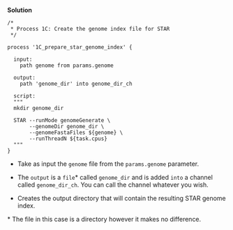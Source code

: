 <div class="formalpara-title">

**Solution**

</div>

``` nextflow
/*
 * Process 1C: Create the genome index file for STAR
 */

process '1C_prepare_star_genome_index' {

  input:
    path genome from params.genome 

  output:
    path 'genome_dir' into genome_dir_ch 

  script:
  """
  mkdir genome_dir 

  STAR --runMode genomeGenerate \
       --genomeDir genome_dir \
       --genomeFastaFiles ${genome} \
       --runThreadN ${task.cpus}
  """
}
```

- Take as input the `genome` file from the `params.genome` parameter.

- The `output` is a `file`\* called `genome_dir` and is added `into` a channel called `genome_dir_ch`. You can call the channel whatever you wish.

- Creates the output directory that will contain the resulting STAR genome index.

<div class="note">

\* The file in this case is a directory however it makes no difference.

</div>
